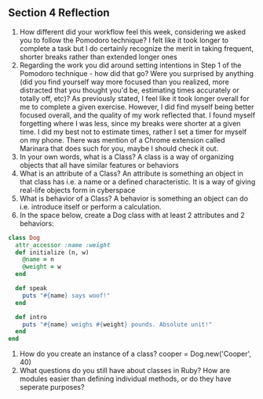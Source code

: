 ## Section 4 Reflection

1. How different did your workflow feel this week, considering we asked you to follow the Pomodoro technique?
I felt like it took longer to complete a task but I do certainly recognize the merit in taking frequent, shorter breaks rather than extended longer ones
1. Regarding the work you did around setting intentions in Step 1 of the Pomodoro technique - how did that go? Were you surprised by anything (did you find yourself way more focused than you realized, more distracted that you thought you'd be, estimating times accurately or totally off, etc)?
As previously stated, I feel like it took longer overall for me to complete a given exercise. However, I did find myself being better focused overall, and the quality of my work reflected that. I found myself forgetting where I was less, since my breaks were shorter at a given time. I did my best not to estimate times, rather I set a timer for myself on my phone. There was mention of a Chrome extension called Marinara that does such for you, maybe I should check it out.
1. In your own words, what is a Class?
A class is a way of organizing objects that all have similar features or behaviors
1. What is an attribute of a Class?
An attribute is something an object in that class has i.e. a name or a defined characteristic. It is a way of giving real-life objects form in cyberspace
1. What is behavior of a Class?
A behavior is something an object can do i.e. introduce itself or perform a calculation.
1. In the space below, create a Dog class with at least 2 attributes and 2 behaviors:

```rb
class Dog
  attr_accessor :name :weight
  def initialize (n, w)
    @name = n
    @weight = w
  end

  def speak
    puts "#{name} says woof!"
  end

  def intro
    puts "#{name} weighs #{weight} pounds. Absolute unit!"
  end
end

```

1. How do you create an instance of a class?
cooper = Dog.new('Cooper', 40)
1. What questions do you still have about classes in Ruby?
How are modules easier than defining individual methods, or do they have seperate purposes?

